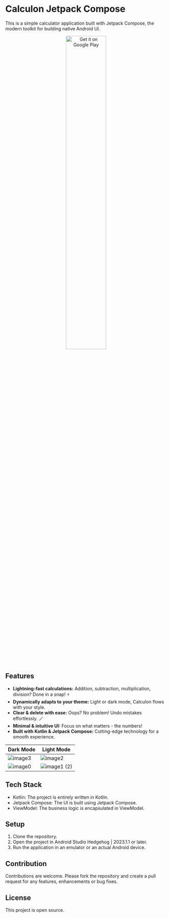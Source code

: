# Calculon Jetpack Compose

This is a simple calculator application built with Jetpack Compose, the modern toolkit for building native Android UI.
<div align="center">
<a href='https://play.google.com/store/apps/details?id=com.faheemsaleem.calculatercompose&pcampaignid=pcampaignidMKT-Other-global-all-co-prtnr-py-PartBadge-Mar2515-1'><img width=50% alt='Get it on Google Play' src='https://play.google.com/intl/en_us/badges/static/images/badges/en_badge_web_generic.png'/></a>
</div>

## Features

- **Lightning-fast calculations:** Addition, subtraction, multiplication, division? Done in a snap! ⚡️
- **Dynamically adapts to your theme:** Light or dark mode, Calculon flows with your style.
- **Clear & delete with ease:** Oops? No problem! Undo mistakes effortlessly. 🪄
- **Minimal & intuitive UI:** Focus on what matters - the numbers!
- **Built with Kotlin & Jetpack Compose:** Cutting-edge technology for a smooth experience.

Dark Mode | Light Mode
--- | ---
![image3](https://github.com/faheem-s27/CalculaterJetpackCompose/assets/63436748/3aec0e46-7b38-4b72-bc3e-d8f626b80bd0) | ![image2](https://github.com/faheem-s27/CalculaterJetpackCompose/assets/63436748/b7262386-26f6-4118-8432-cca75df435e1)
![image0](https://github.com/faheem-s27/CalculaterJetpackCompose/assets/63436748/a74e3901-36bf-4a5a-80fb-ef65d072b4dd) | ![image1 (2)](https://github.com/faheem-s27/CalculaterJetpackCompose/assets/63436748/d44c0ef6-9e60-4179-8a23-f83c1ce7e8b4)




## Tech Stack

- Kotlin: The project is entirely written in Kotlin.
- Jetpack Compose: The UI is built using Jetpack Compose.
- ViewModel: The business logic is encapsulated in ViewModel.

## Setup

1. Clone the repository.
2. Open the project in Android Studio Hedgehog | 2023.1.1 or later.
3. Run the application in an emulator or an actual Android device.

## Contribution

Contributions are welcome. Please fork the repository and create a pull request for any features, enhancements or bug fixes.

## License

This project is open source.
